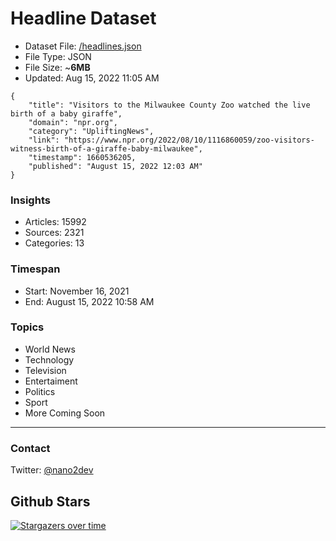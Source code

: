 # Headline Dataset

- Dataset File: [/headlines.json](https://raw.githubusercontent.com/fwd/news/master/headlines.json) 
- File Type: JSON
- File Size: ~**6MB**
- Updated: Aug 15, 2022 11:05 AM

```
{
    "title": "Visitors to the Milwaukee County Zoo watched the live birth of a baby giraffe",
    "domain": "npr.org",
    "category": "UpliftingNews",
    "link": "https://www.npr.org/2022/08/10/1116860059/zoo-visitors-witness-birth-of-a-giraffe-baby-milwaukee",
    "timestamp": 1660536205,
    "published": "August 15, 2022 12:03 AM"
}
```

### Insights

- Articles: 15992
- Sources: 2321
- Categories: 13

### Timespan

- Start: November 16, 2021
- End: August 15, 2022 10:58 AM

### Topics

- World News
- Technology
- Television
- Entertaiment
- Politics
- Sport
- More Coming Soon

---

### Contact 

Twitter: [@nano2dev](https://twitter.com/nano2dev)

## Github Stars

[![Stargazers over time](https://starchart.cc/fwd/news.svg)](https://starchart.cc/fwd/news)
	